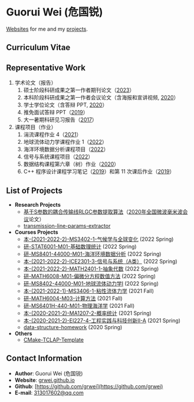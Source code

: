 # Guorui Wei (危国锐)

[Websites](https://grwei.github.io/) for me and my [projects](https://github.com/grwei).

## Curriculum Vitae

## Representative Work

1. 学术论文（报告）
   1. 硕士阶段科研成果之第一作者期刊论文（[2023](rep_wrk/grl_wei2023a_.pdf)）
   2. 本科阶段科研成果之第一作者会议论文（含海报和宣讲视频, [2020](https://grwei.github.io/ncmmw2020/)）
   3. 学士学位论文（含答辩 PPT, [2020](https://grwei.github.io/transmission-line-params-extractor/)）
   4. 推免面试答辩 PPT（[2019](rep_wrk/pre_20190702.pdf)）
   5. 大一暑期科研见习报告（[2017](rep_wrk/rep_201709.pdf)）
2. 课程项目（作业）
   1. 湍流课程作业 4（[2021](rep_wrk/MS3401_hw4.pdf)）
   2. 地球流体动力学课程作业 1（[2022](https://grwei.github.io/SJTU_2021-2022-2-MS8402/hw1_%E5%8D%B1%E5%9B%BD%E9%94%90_120034910021.pdf)）
   3. 海洋环境数据分析课程项目（[2022](https://grwei.github.io/SJTU_2021-2022-2_MS8401/project/%E8%AF%BE%E7%A8%8B%E9%A1%B9%E7%9B%AE_%E5%8D%B1%E5%9B%BD%E9%94%90_small.pdf)）
   4. 信号与系统课程项目（[2022](https://grwei.github.io/SJTU_2021-2022-2_ICE2301/project_%E5%8D%B1%E5%9B%BD%E9%94%90_516021910080.pdf)）
   5. 数据结构课程第六章（树）作业（[2020](https://grwei.github.io/data-structure-homework/DS_Ch6/doc/html/index.html)）
   6. C++ 程序设计课程学习笔记（[2019](rep_wrk/CS154_notes.pdf)）和第 11 次课后作业（[2019](rep_wrk/CS154_hw11.pdf)）

## List of Projects

- **Research Projects**
  - [基于S参数的耦合传输线RLGC参数提取算法](https://grwei.github.io/ncmmw2020/)（[2020年全国微波毫米波会议](http://www.em-conf.com/ncmmw2020/index.php)论文）
  - [transmission-line-params-extractor](https://grwei.github.io/transmission-line-params-extractor/)
- **Courses Projects**
  - [本-(2021-2022-2)-MS3402-1-气候学与全球变化](https://grwei.github.io/SJTU_2021-2022-2_MS3402/) (2022 Spring)
  - [研-STAT6001-M01-基础数理统计](https://grwei.github.io/SJTU_2021-2022-2_STAT6001/) (2022 Spring)
  - [研-MS8401-44000-M01-海洋环境数据分析](https://grwei.github.io/SJTU_2021-2022-2_MS8401/) (2022 Spring)
  - [本-(2021-2022-2)-ICE2301-3-信号与系统（A类）](https://grwei.github.io/SJTU_2021-2022-2_ICE2301/) (2022 Spring)
  - [本-(2021-2022-2)-MATH2401-1-抽象代数](https://grwei.github.io/SJTU_2021-2022-2-MATH2401/) (2022 Spring)
  - [研-MATH6008-M01-偏微分方程数值方法](https://grwei.github.io/SJTU_2021-2022-2-MATH6008/) (2022 Spring)
  - [研-MS8402-44000-M01-地球流体动力学I](https://grwei.github.io/SJTU_2021-2022-2-MS8402/) (2022 Spring)
  - [本-(2021-2022-1)-MS3406-1-粘性流体力学](https://grwei.github.io/SJTU_2021-2022-1-MS3406/) (2021 Fall)
  - [研-MATH6004-M03-计算方法](https://grwei.github.io/SJTU_2021-2022-1-MATH6004/) (2021 Fall)
  - [研-MS6401H-440-M01-物理海洋学](https://grwei.github.io/SJTU_2021-2022-1-MS6401H/) (2021 Fall)
  - [本-(2020-2021-2)-MA1207-2-概率统计](https://grwei.github.io/SJTU_2020-2021-2-MA1207/) (2021 Spring)
  - [本-(2020-2021-2)-EI227-4-工程实践与科技创新II-A](https://grwei.github.io/SJTU_2020-2021-2-EI227/) (2021 Spring)
  - [data-structure-homework](https://grwei.github.io/data-structure-homework/) (2020 Spring)
- **Others**
  - [CMake-TCLAP-Template](https://grwei.github.io/CMake-TCLAP-Template/)

## Contact Information

- **Author**: Guorui Wei (危国锐)
- **Website**: [grwei.github.io](https://grwei.github.io/)
- **Github**: [https://github.com/grwei](https://github.com/grwei)
- **E-mail**: [313017602@qq.com](mailto:313017602@qq.com)

